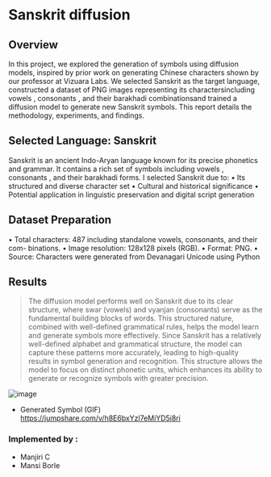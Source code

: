 # Sanskrit diffusion

## Overview
In this project, we explored the generation of symbols using diffusion models, inspired
by prior work on generating Chinese characters shown by our professor at Vizuara Labs. We selected Sanskrit as the target
language, constructed a dataset of PNG images representing its charactersincluding
vowels , consonants , and their barakhadi combinationsand trained a diffusion model
to generate new Sanskrit symbols. This report details the methodology, experiments, and
findings.

## Selected Language: Sanskrit
Sanskrit is an ancient Indo-Aryan language known for its precise phonetics and grammar.
It contains a rich set of symbols including vowels , consonants , and their barakhadi forms.
I selected Sanskrit due to:
• Its structured and diverse character set
• Cultural and historical significance
• Potential application in linguistic preservation and digital script generation

## Dataset Preparation
• Total characters: 487  including standalone vowels, consonants, and their com-
binations.
• Image resolution: 128x128 pixels (RGB).
• Format: PNG.
• Source: Characters were generated from Devanagari Unicode using Python

## Results
> The diffusion model performs well on Sanskrit due to its clear structure, where swar
(vowels) and vyanjan (consonants) serve as the fundamental building blocks of words.
This structured nature, combined with well-defined grammatical rules, helps the model
learn and generate symbols more effectively.
Since Sanskrit has a relatively well-defined alphabet and grammatical structure, the
model can capture these patterns more accurately, leading to high-quality results in
symbol generation and recognition. This structure allows the model to focus on distinct
phonetic units, which enhances its ability to generate or recognize symbols with greater
precision.

![image](https://github.com/user-attachments/assets/40f3322f-c682-4d1b-a2ec-8cbfd912f287)


- Generated Symbol (GIF)
  https://jumpshare.com/v/h8E6bxYzl7eMiYD5i8ri


### Implemented by :
- Manjiri C
- Mansi Borle
  
